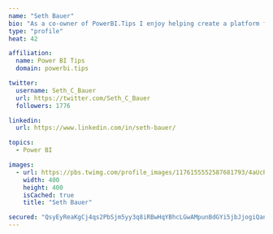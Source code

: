 ```yaml
---
name: "Seth Bauer"
bio: "As a co-owner of PowerBI.Tips I enjoy helping create a platform for new and advanced users alike to learn and expand their skills and get the most out of Power BI."
type: "profile"
heat: 42

affiliation:
  name: Power BI Tips
  domain: powerbi.tips

twitter:
  username: Seth_C_Bauer
  url: https://twitter.com/Seth_C_Bauer
  followers: 1776

linkedin:
  url: https://www.linkedin.com/in/seth-bauer/

topics:
  - Power BI

images:
  - url: https://pbs.twimg.com/profile_images/1176155552587681793/4aUcPKoe_400x400.jpg
    width: 400
    height: 400
    isCached: true
    title: "Seth Bauer"

secured: "QsyEyReaKgCj4qs2PbSjm5yy3q8iRBwHqYBhcLGwAMpunBdGYi5jbJjogiQanqGKZuUbk79y2Pw4ASgmk8eWEvqi+ZPYw4gG/i/Bt6skU9+AsiyOnu0mB94J3DrmrnyWBaP/jWUS45BfhdWsYr3e7uErPefEoIh1EqH6bYL3TB8P+f1pYTwhHaf5TStdCX5rdkMhSmn5JIMroDNWmjFadI6EwC57GXYaPbGy6gZDm+vfDkT7dWDFG7UUi9033vm3Sz8nVS2usfKYBCA/kb2d6tzDdctnxE55w1rMKVPNbnV86DJOXd1taNhg2fKd4rFi4FZco2fCNCVVk/cpumVc57KNiTN+CsxyRcAArrzg2cF4mMqcDNc/u4UvolHEd1NplytenKyks4vyVz8K+tgjGw59jjUdLmzNhyHAa5jeO48=;/V73yWYQrvdNJTy4kyQLeA=="
---
```


